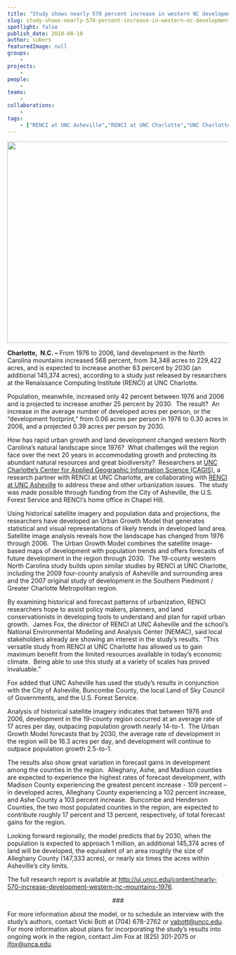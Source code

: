 ```yaml
---
title: "Study shows nearly 570 percent increase in western NC development since 1976"
slug: study-shows-nearly-570-percent-increase-in-western-nc-development-since-1976
spotlight: false
publish_date: 2010-08-10
author: subers
featuredImage: null
groups:
    - 
projects:
    - 
people:
    - 
teams: 
    - 
collaborations:
    - 
tags:
    - ["RENCI at UNC Asheville","RENCI at UNC Charlotte","UNC Charlotte Urban Institute","Urban Growth Model"]
---
```

<p><strong><a href="http://www.renci.org/wp-content/uploads/2010/08/UNCC-western-nc1.jpg"><img class="alignnone size-large wp-image-5882" title="UNCC-western-nc1" src="http://www.renci.org/wp-content/uploads/2010/08/UNCC-western-nc1-630x458.jpg" alt="" width="630" height="458" /></a></strong></p>

<p><strong>Charlotte,  N.C. –</strong> From 1976 to 2006, land development in the North Carolina mountains increased 568 percent, from 34,348 acres to 229,422 acres, and is expected to increase another 63 percent by 2030 (an additional 145,374 acres), according to a study just released by researchers at the Renaissance Computing Institute (RENCI) at UNC Charlotte.<!--more--></p>

<p>Population, meanwhile, increased only 42 percent between 1976 and 2006 and is projected to increase another 25 percent by 2030.  The result?  An increase in the average number of developed acres per person, or the “development footprint,” from 0.06 acres per person in 1976 to 0.30 acres in 2006, and a projected 0.39 acres per person by 2030.</p>

<p>How has rapid urban growth and land development changed western North Carolina’s natural landscape since 1976?  What challenges will the region face over the next 20 years in accommodating growth and protecting its abundant natural resources and great biodiversity?  Researchers at <a href="http://gis.uncc.edu/" target="_blank">UNC Charlotte’s Center for Applied Geographic Information Science (CAGIS)</a>, a research partner with RENCI at UNC Charlotte, are collaborating with <a href="http://unca.renci.org" target="_blank">RENCI at UNC Asheville</a> to address these and other urbanization issues.  The study was made possible through funding from the City of Asheville, the U.S. Forest Service and RENCI’s home office in Chapel Hill.</p>

<p>Using historical satellite imagery and population data and projections, the researchers have developed an Urban Growth Model that generates statistical and visual representations of likely trends in developed land area.  Satellite image analysis reveals how the landscape has changed from 1976 through 2006.  The Urban Growth Model combines the satellite image-based maps of development with population trends and offers forecasts of future development in the region through 2030.  The 19-county western North Carolina study builds upon similar studies by RENCI at UNC Charlotte, including the 2009 four-county analysis of Asheville and surrounding area and the 2007 original study of development in the Southern Piedmont / Greater Charlotte Metropolitan region.</p>

<p>By examining historical and forecast patterns of urbanization, RENCI researchers hope to assist policy makers, planners, and land conservationists in developing tools to understand and plan for rapid urban growth.  James Fox, the director of RENCI at UNC Asheville and the school’s National Environmental Modeling and Analysis Center (NEMAC), said local stakeholders already are showing an interest in the study’s results.  “This versatile study from RENCI at UNC Charlotte has allowed us to gain maximum benefit from the limited resources available in today’s economic climate.  Being able to use this study at a variety of scales has proved invaluable.”</p>

<p>Fox added that UNC Asheville has used the study’s results in conjunction with the City of Asheville, Buncombe County, the local Land of Sky Council of Governments, and the U.S. Forest Service.</p>

<p>Analysis of historical satellite imagery indicates that between 1976 and 2006, development in the 19-county region occurred at an average rate of 17 acres per day, outpacing population growth nearly 14-to-1.  The Urban Growth Model forecasts that by 2030, the average rate of development in the region will be 16.3 acres per day, and development will continue to outpace population growth 2.5-to-1.</p>

<p>The results also show great variation in forecast gains in development among the counties in the region.  Alleghany, Ashe, and Madison counties are expected to experience the highest rates of forecast development, with Madison County experiencing the greatest percent increase - 109 percent – in developed acres, Alleghany County experiencing a 102 percent increase, and Ashe County a 103 percent increase.  Buncombe and Henderson Counties, the two most populated counties in the region, are expected to contribute roughly 17 percent and 13 percent, respectively, of total forecast gains for the region.</p>

<p>Looking forward regionally, the model predicts that by 2030, when the population is expected to approach 1 million, an additional 145,374 acres of land will be developed, the equivalent of an area roughly the size of Alleghany County (147,333 acres), or nearly six times the acres within Asheville’s city limits.</p>

<p>The full research report is available at <a href="http://ui.uncc.edu/content/nearly-570-increase-development-western-nc-mountains-1976" target="_blank">http://ui.uncc.edu/content/nearly-570-increase-development-western-nc-mountains-1976</a>.</p>

<p style="text-align: center;">###</p>

<p>For more information about the model, or to schedule an interview with the study’s authors, contact Vicki Bott at (704) 678-2762 or <a href="mailto:vabott@uncc.edu">vabott@uncc.edu</a>.  For more information about plans for incorporating the study’s results into ongoing work in the region, contact Jim Fox at (825) 301-2075 or <a href="mailto:jfox@unca.edu">jfox@unca.edu</a>.</p>
